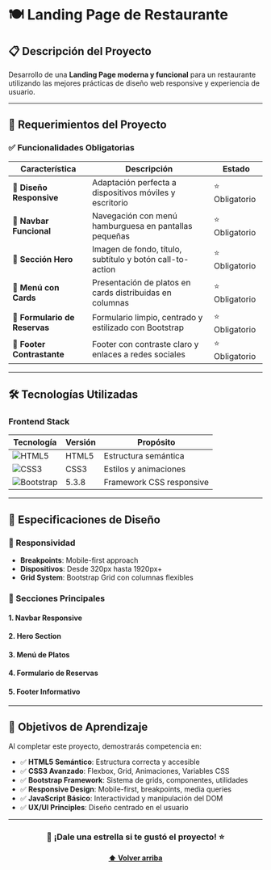 # 🍽️ Landing Page de Restaurante

## 📋 Descripción del Proyecto

Desarrollo de una **Landing Page moderna y funcional** para un restaurante utilizando las mejores prácticas de diseño web responsive y experiencia de usuario.

---

## 🎯 Requerimientos del Proyecto

### ✅ Funcionalidades Obligatorias

| **Característica** | **Descripción** | **Estado** |
|-------------------|-----------------|------------|
| 📱 **Diseño Responsive** | Adaptación perfecta a dispositivos móviles y escritorio | ⭐ Obligatorio |
| 🍔 **Navbar Funcional** | Navegación con menú hamburguesa en pantallas pequeñas | ⭐ Obligatorio |
| 🌟 **Sección Hero** | Imagen de fondo, título, subtítulo y botón call-to-action | ⭐ Obligatorio |
| 🍕 **Menú con Cards** | Presentación de platos en cards distribuidas en columnas | ⭐ Obligatorio |
| 📝 **Formulario de Reservas** | Formulario limpio, centrado y estilizado con Bootstrap | ⭐ Obligatorio |
| 🔗 **Footer Contrastante** | Footer con contraste claro y enlaces a redes sociales | ⭐ Obligatorio |

---

## 🛠️ Tecnologías Utilizadas

### Frontend Stack

<div align="center">

| Tecnología | Versión | Propósito |
|-----------|---------|-----------|
| ![HTML5](https://img.shields.io/badge/HTML5-E34F26?style=for-the-badge&logo=html5&logoColor=white) | HTML5 | Estructura semántica |
| ![CSS3](https://img.shields.io/badge/CSS3-1572B6?style=for-the-badge&logo=css3&logoColor=white) | CSS3 | Estilos y animaciones |
| ![Bootstrap](https://img.shields.io/badge/Bootstrap-563D7C?style=for-the-badge&logo=bootstrap&logoColor=white) | 5.3.8 | Framework CSS responsive |

</div>

---

## 🎨 Especificaciones de Diseño

### 📱 Responsividad
- **Breakpoints**: Mobile-first approach
- **Dispositivos**: Desde 320px hasta 1920px+
- **Grid System**: Bootstrap Grid con columnas flexibles

### 🎯 Secciones Principales

#### 1. **Navbar Responsive**

#### 2. **Hero Section**

#### 3. **Menú de Platos**

#### 4. **Formulario de Reservas**

#### 5. **Footer Informativo**

---

## 🎯 Objetivos de Aprendizaje

Al completar este proyecto, demostrarás competencia en:

- ✅ **HTML5 Semántico**: Estructura correcta y accesible
- ✅ **CSS3 Avanzado**: Flexbox, Grid, Animaciones, Variables CSS
- ✅ **Bootstrap Framework**: Sistema de grids, componentes, utilidades
- ✅ **Responsive Design**: Mobile-first, breakpoints, media queries
- ✅ **JavaScript Básico**: Interactividad y manipulación del DOM
- ✅ **UX/UI Principles**: Diseño centrado en el usuario

---

<div align="center">

### 🌟 ¡Dale una estrella si te gustó el proyecto! ⭐

**[⬆️ Volver arriba](#-landing-page-de-restaurante)**

</div>
